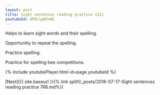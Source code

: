 ```yaml
---
layout: post
title: Sight sentences reading practice 1221
youtubeId: dP8LlpNfnKE
---
```

 
 
Helps to learn sight words and their spelling.

Opportunitiy to repeat the spelling. 

Practice spelling. 
 
Practice for spelling bee competitions. 
 
{% include youtubePlayer.html id=page.youtubeId %}
 
 

[Next]({{ site.baseurl }}{% link  split1/_posts/2016-07-17-Sight sentences reading practice 766.md%})
 
